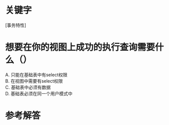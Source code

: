# 关键字

[事务特性]

# 想要在你的视图上成功的执行查询需要什么（）
A. 只能在基础表中有select权限  				
B. 在视图中需要有select权限  
C. 基础表中必须有数据					
D. 基础表必须在同一个用户模式中
# 参考解答




